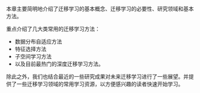 

​本章主要简明地介绍了迁移学习的基本概念、迁移学习的必要性、研究领域和基本方法。

重点介绍了几大类常用的迁移学习方法：

- 数据分布自适应方法
- 特征选择方法
- 子空间学习方法
- 以及目前最热门的深度迁移学习方法。

除此之外，我们也结合最近的一些研究成果对未来迁移学习进行了一些展望。并提供了一些迁移学习领域的常用学习资源，以方便感兴趣的读者快速开始学习。
